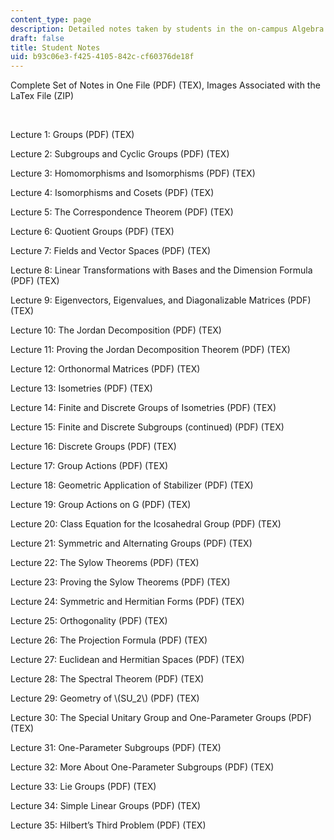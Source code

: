```yaml
---
content_type: page
description: Detailed notes taken by students in the on-campus Algebra I class
draft: false
title: Student Notes
uid: b93c06e3-f425-4105-842c-cf60376de18f
---
```

Complete Set of Notes in One File (PDF) (TEX), Images Associated with the LaTex File (ZIP) 

 

Lecture 1: Groups (PDF) (TEX)

Lecture 2: Subgroups and Cyclic Groups (PDF) (TEX)

Lecture 3: Homomorphisms and Isomorphisms (PDF) (TEX)

Lecture 4: Isomorphisms and Cosets (PDF) (TEX)

Lecture 5: The Correspondence Theorem (PDF) (TEX)

Lecture 6: Quotient Groups (PDF) (TEX)

Lecture 7: Fields and Vector Spaces (PDF) (TEX)

Lecture 8: Linear Transformations with Bases and the Dimension Formula (PDF) (TEX)

Lecture 9: Eigenvectors, Eigenvalues, and Diagonalizable Matrices (PDF) (TEX)

Lecture 10: The Jordan Decomposition (PDF) (TEX)

Lecture 11: Proving the Jordan Decomposition Theorem (PDF) (TEX)

Lecture 12: Orthonormal Matrices (PDF) (TEX)

Lecture 13: Isometries (PDF) (TEX)

Lecture 14: Finite and Discrete Groups of Isometries (PDF) (TEX)

Lecture 15: Finite and Discrete Subgroups (continued) (PDF) (TEX)

Lecture 16: Discrete Groups (PDF) (TEX)

Lecture 17: Group Actions (PDF) (TEX)

Lecture 18: Geometric Application of Stabilizer (PDF) (TEX)

Lecture 19: Group Actions on G (PDF) (TEX)

Lecture 20: Class Equation for the Icosahedral Group (PDF) (TEX)

Lecture 21: Symmetric and Alternating Groups (PDF) (TEX)

Lecture 22: The Sylow Theorems (PDF) (TEX)

Lecture 23: Proving the Sylow Theorems (PDF) (TEX)

Lecture 24: Symmetric and Hermitian Forms (PDF) (TEX)

Lecture 25: Orthogonality (PDF) (TEX)

Lecture 26: The Projection Formula (PDF) (TEX)

Lecture 27: Euclidean and Hermitian Spaces (PDF) (TEX)

Lecture 28: The Spectral Theorem (PDF) (TEX)

Lecture 29: Geometry of \\(SU_2\\) (PDF) (TEX)

Lecture 30: The Special Unitary Group and One-Parameter Groups (PDF) (TEX)

Lecture 31: One-Parameter Subgroups (PDF) (TEX)

Lecture 32: More About One-Parameter Subgroups (PDF) (TEX)

Lecture 33: Lie Groups (PDF) (TEX)

Lecture 34: Simple Linear Groups (PDF) (TEX)

Lecture 35: Hilbert’s Third Problem (PDF) (TEX)